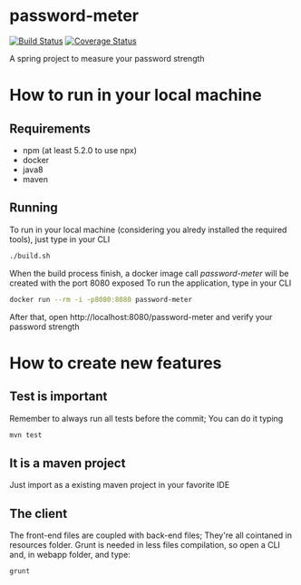 # password-meter
[![Build Status](https://travis-ci.org/ByIvo/password-meter.svg?branch=master)](https://travis-ci.org/ByIvo/password-meter)
[![Coverage Status](https://coveralls.io/repos/github/ByIvo/password-meter/badge.svg?branch=master)](https://coveralls.io/github/ByIvo/password-meter?branch=master)

A spring project to measure your password strength

# How to run in your local machine
## Requirements
* npm (at least 5.2.0 to use npx)
* docker
* java8
* maven

## Running
To run in your local machine (considering you alredy installed the required tools), just type in your CLI
```sh
./build.sh
```
When the build process finish, a docker image call *password-meter* will be created with the port 8080 exposed
To run the application, type in your CLI
```sh
docker run --rm -i -p8080:8080 password-meter
```
After that, open http://localhost:8080/password-meter and verify your password strength

# How to create new features

## Test is important
Remember to always run all tests before the commit; You can do it typing
```sh
mvn test
```

## It is a maven project
Just import as a existing maven project in your favorite IDE

## The client
The front-end files are coupled with back-end files; They're all cointaned in resources folder.
Grunt is needed in less files compilation, so open a CLI and, in webapp folder, and type:
```sh
grunt
```
